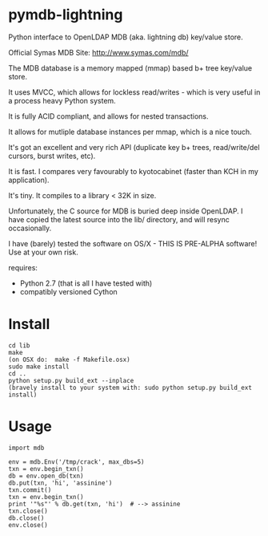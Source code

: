 pymdb-lightning
===============

Python interface to OpenLDAP MDB (aka. lightning db) key/value store.

Official Symas MDB Site:  http://www.symas.com/mdb/

The MDB database is a memory mapped (mmap) based b+ tree key/value store.

It uses MVCC, which allows for lockless read/writes - which is very useful in a process heavy Python system.

It is fully ACID compliant, and allows for nested transactions.

It allows for mutliple database instances per mmap, which is a nice touch.

It's got an excellent and very rich API (duplicate key b+ trees, read/write/del cursors, burst writes, etc).

It is fast.  I compares very favourably to kyotocabinet (faster than KCH in my application).

It's tiny.  It compiles to a library < 32K in size.

Unfortunately, the C source for MDB is buried deep inside OpenLDAP.  I have copied the latest source into the lib/ directory, and will resync occasionally.

I have (barely) tested the software on OS/X - THIS IS PRE-ALPHA software!  Use at your own risk.

requires:
 - Python 2.7 (that is all I have tested with)
 - compatibly versioned Cython

Install
=======

    cd lib
    make
    (on OSX do:  make -f Makefile.osx)
    sudo make install
    cd ..
    python setup.py build_ext --inplace
    (bravely install to your system with: sudo python setup.py build_ext install)

Usage
=====

    import mdb

    env = mdb.Env('/tmp/crack', max_dbs=5)
    txn = env.begin_txn()
    db = env.open_db(txn)
    db.put(txn, 'hi', 'assinine')
    txn.commit()
    txn = env.begin_txn()
    print '"%s"' % db.get(txn, 'hi')  # --> assinine
    txn.close()
    db.close()
    env.close()



